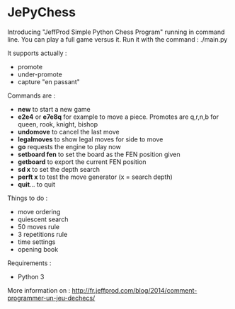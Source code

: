 JePyChess
=========

Introducing "JeffProd Simple Python Chess Program" running in command line.
You can play a full game versus it.
Run it with the command : ./main.py

It supports actually :
- promote
- under-promote
- capture "en passant"

Commands are :
- **new** to start a new game
- **e2e4** or **e7e8q** for example to move a piece. Promotes are q,r,n,b for queen, rook, knight, bishop
- **undomove** to cancel the last move
- **legalmoves** to show legal moves for side to move
- **go** requests the engine to play now
- **setboard fen** to set the board as the FEN position given
- **getboard** to export the current FEN position
- **sd x** to set the depth search
- **perft x** to test the move generator (x = search depth)
- **quit**... to quit

Things to do :
- move ordering
- quiescent search
- 50 moves rule
- 3 repetitions rule
- time settings
- opening book

Requirements :
- Python 3

More information on :
http://fr.jeffprod.com/blog/2014/comment-programmer-un-jeu-dechecs/
